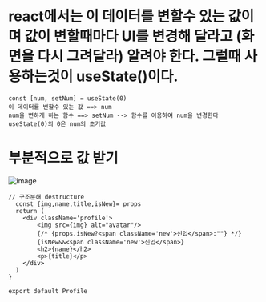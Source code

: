 # react에서는 이 데이터를 변할수 있는 값이며 값이 변할때마다 UI를 변경해 달라고 (화면을 다시 그려달라) 알려야 한다. 그럴때 사용하는것이 useState()이다.

```
const [num, setNum] = useState(0)
이 데이터를 변할수 있는 값 ==> num
num을 변하게 하는 함수 ==> setNum --> 함수를 이용하여 num을 변경한다
useState(0)의 0은 num의 초기값
```


# 부분적으로 값 받기
![image](https://github.com/leesh0787/react/assets/131154479/0994b688-99e0-4b63-9a14-1748e64f690e)

```
// 구조분해 destructure
  const {img,name,title,isNew}= props
  return (
    <div className='profile'>
        <img src={img} alt="avatar"/>
        {/* {props.isNew?<span className='new'>신입</span>:""} */}
        {isNew&&<span className='new'>신입</span>}
        <h2>{name}</h2>
        <p>{title}</p>
    </div>
  )
}

export default Profile
```
